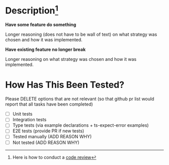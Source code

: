 # Description[^1]

**Have some feature do something**

Longer reasoning (does not have to be wall of text) on what strategy was chosen and how it was implemented.

**Have existing feature no longer break**

Longer reasoning on what strategy was chosen and how it was implemented.

# How Has This Been Tested?

Please DELETE options that are not relevant (so that github pr list would report that all tasks have been completed)

- [ ] Unit tests
- [ ] Integration tests
- [ ] Type tests (via example declarations + ts-expect-error examples)
- [ ] E2E tests (provide PR if new tests)
- [ ] Tested manually (ADD REASON WHY)
- [ ] Not tested (ADD REASON WHY)

[^1]: Here is how to conduct a [code review](https://katanaos.atlassian.net/wiki/spaces/EN/pages/82116626/How+to+conduct+Code+Review)
